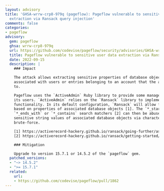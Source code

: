 ```yaml
---
layout: advisory
title: 'GHSA-wrrw-crp8-979q (pageflow): Pageflow vulnerable to sensitive user data
  extraction via Ransack query injection'
comments: false
categories:
- pageflow
advisory:
  gem: pageflow
  ghsa: wrrw-crp8-979q
  url: https://github.com/codevise/pageflow/security/advisories/GHSA-wrrw-crp8-979q
  title: Pageflow vulnerable to sensitive user data extraction via Ransack query injection
  date: 2022-09-15
  description: |
    ### Impact

    The attack allows extracting sensitive properties of database objects that are
    associated with users or entries belonging to an account that the attacker has access
    to.

    Pageflow uses the `ActiveAdmin` Ruby library to provide some management features to
    its users. `ActiveAdmin` relies on the `Ransack` library to implement search
    functionality. In its default configuration, `Ransack` will allow for query conditions
    based on properties of associated database objects [1]. The `*_starts_with`,
    `*_ends_with` or `*_contains` search matchers [2] can then be abused to exfiltrate
    sensitive string values of associated database objects via character-by-character
    brute-force.

    [1] https://activerecord-hackery.github.io/ransack/going-further/associations/
    [2] https://activerecord-hackery.github.io/ransack/getting-started/search-matches/

    ### Mitigation

    Upgrade to version 15.7.1 or 14.5.2 of the `pageflow` gem.
  patched_versions:
  - "~> 14.5.2"
  - ">= 15.7.1"
  related:
    url:
    - https://github.com/codevise/pageflow/pull/1862
---
```

